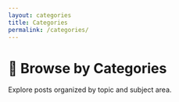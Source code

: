```yaml
---
layout: categories
title: Categories
permalink: /categories/
---
```


# 📂 Browse by Categories

Explore posts organized by topic and subject area.
